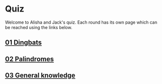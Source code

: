# Quiz

Welcome to Alisha and Jack's quiz. Each round has its own page which can be reached using the links below.

## [01 Dingbats](questions/01-dingbats.html)

## [02 Palindromes](questions/02-palindromes.html)

## [03 General knowledge](questions/03-general-knowledge.html)
